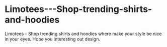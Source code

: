 # Limotees---Shop-trending-shirts-and-hoodies
Limotees - Shop trending shirts and hoodies where make your style be nice in your eyes. Hope you interesting out design.
